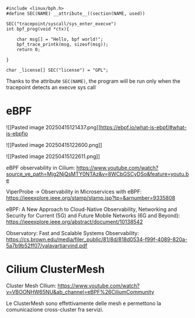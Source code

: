 ```
#include <linux/bph.h>
#define SEC(NAME) __attribute__((section(NAME, used))

SEC("tracepoint/syscall/sys_enter_execve")
int bpf_prog(void *ctx){

	char msg[] = "Hello, bpf world!";
	bpf_trace_printk(msg, sizeof(msg));
	return 0;

}

char _license[] SEC("license") = "GPL";
```
Thanks to the attribute `SEC(NAME)`, the program will be run only when the tracepoint detects an execve sys call


# eBPF
![[Pasted image 20250415121437.png]]https://ebpf.io/what-is-ebpf/#what-is-ebpfio

![[Pasted image 20250415122600.png]]

![[Pasted image 20250415122611.png]]



eBPF observability in Cilium:
https://www.youtube.com/watch?source_ve_path=Mjg2NjQsMTY0NTAz&v=8WCbGSCyDSo&feature=youtu.be

ViperProbe -> Observability in Microservices with eBPF:
https://ieeexplore.ieee.org/stamp/stamp.jsp?tp=&arnumber=9335808


eBPF: A New Approach to Cloud-Native Observability, Networking and Security for Current (5G) and Future Mobile Networks (6G and Beyond):
https://ieeexplore.ieee.org/abstract/document/10138542


Observatory: Fast and Scalable Systems Observability:
https://cs.brown.edu/media/filer_public/81/8d/818d0534-f99f-4089-820a-5a7b9b52ff07/yalavartiarvind.pdf

# Cilium ClusterMesh
Cluster Mesh CIlium:
https://www.youtube.com/watch?v=VBOONHW65NU&ab_channel=eBPF%26CiliumCommunity

Le ClusterMesh sono effettivamente delle mesh e permettono la comunicazione cross-cluster fra servizi.
